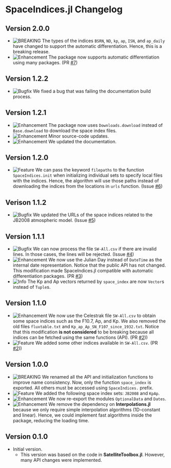 SpaceIndices.jl Changelog
=========================

Version 2.0.0
-------------

- ![BREAKING][badge-breaking] The types of the indices `BSRN`, `ND`, `kp`, `ap`, `ISN`, and
  `ap_daily` have changed to support the automatic differentiation. Hence, this is a
  breaking release.
- ![Enhancement][badge-enhancement] The package now supports automatic differentiation using
  many packages. (PR [#7][gh-pr-7])

Version 1.2.2
-------------

- ![Bugfix][badge-bugfix] We fixed a bug that was failing the documentation build process.

Version 1.2.1
-------------

- ![Enhancement][badge-enhancement] The package now uses `Downloads.download` instead of
  `Base.download` to download the space index files.
- ![Enhancement][badge-enhancement] Minor source-code updates.
- ![Enhancement][badge-enhancement] We updated the documentation.

Version 1.2.0
-------------

- ![Feature][badge-feature] We can pass the keyword `filepaths` to the function
  `SpaceIndices.init` when initializing individual sets to specify local files with the
  indices. Hence, the algorithm will use those paths instead of downloading the indices from
  the locations in `urls` function. (Issue [#6][gh-issue-6])

Verison 1.1.2
-------------

- ![Bugfix][badge-bugfix] We updated the URLs of the space indices related to the JB2008
  atmospheric model. (Issue [#5][gh-issue-5])

Version 1.1.1
-------------

- ![Bugfix][badge-bugfix] We can now process the file `SW-All.csv` if there are invalid
  lines. In those cases, the lines will be rejected. (Issue [#4][gh-issue-4])
- ![Enhancement][badge-enhancement] We now use the Julian Day instead of `DateTime` as the
  internal date representation. Notice that the public API has not changed. This
  modification made SpaceIndices.jl compatible with automatic differentiation packages.
  (PR [#3][gh-pr-3])
- ![Info][badge-info] The Kp and Ap vectors returned by `space_index` are now `Vector`s
  instead of `Tuple`s.

Version 1.1.0
-------------

- ![Enhancement][badge-enhancement] We now use the Celestrak file `SW-All.csv` to obtain
  some space indices such as the F10.7, Ap, and Kp. We also removed the old files
  `fluxtable.txt` and `Kp_ap_Ap_SN_F107_since_1932.txt`. Notice that this modification **is
  not considered** to be breaking because all indices can be fetched using the same
  functions (API). (PR [#2][gh-pr-2]))
- ![Feature][badge-feature] We added some other indices available in `SW-All.csv`.
  (PR [#2][gh-pr-2]))

Version 1.0.0
-------------

- ![BREAKING][badge-breaking] We renamed all the API and initialization functions to improve
  name consistency. Now, only the function `space_index` is exported. All others must be
  accessed using `SpaceIndices.` prefix.
- ![Feature][badge-feature] We added the following space index sets: `JB2008` and `KpAp`.
- ![Enhancement][badge-enhancement] We now re-export the modules `OptionalData` and `Dates`.
- ![Enhancement][badge-enhancement] We remove the dependency on **Interpolations.jl**
  because we only require simple interpolation algorithms (1D-constant and linear). Hence,
  we could implement fast algorithms inside the package, reducing the loading time.

Version 0.1.0
-------------

- Initial version.
  - This version was based on the code in **SatelliteToolbox.jl**. However, many API changes
    were implemented.

[badge-breaking]: https://img.shields.io/badge/BREAKING-red.svg
[badge-deprecation]: https://img.shields.io/badge/Deprecation-orange.svg
[badge-feature]: https://img.shields.io/badge/Feature-green.svg
[badge-enhancement]: https://img.shields.io/badge/Enhancement-blue.svg
[badge-bugfix]: https://img.shields.io/badge/Bugfix-purple.svg
[badge-info]: https://img.shields.io/badge/Info-gray.svg

[gh-issue-4]: https://github.com/JuliaSpace/SpaceIndices.jl/issues/4
[gh-issue-5]: https://github.com/JuliaSpace/SpaceIndices.jl/issues/5
[gh-issue-6]: https://github.com/JuliaSpace/SpaceIndices.jl/issues/6

[gh-pr-2]: https://github.com/JuliaSpace/SpaceIndices.jl/pull/2
[gh-pr-3]: https://github.com/JuliaSpace/SpaceIndices.jl/pull/3
[gh-pr-7]: https://github.com/JuliaSpace/SpaceIndices.jl/pull/7
